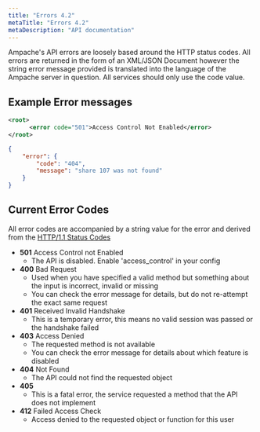 ```yaml
---
title: "Errors 4.2"
metaTitle: "Errors 4.2"
metaDescription: "API documentation"
---
```


Ampache's API errors are loosely based around the HTTP status codes.
All errors are returned in the form of an XML/JSON Document however the string error message provided is translated into the language of the Ampache server in question. All services should only use the code value.

## Example Error messages

```xml
<root>
      <error code="501">Access Control Not Enabled</error>
</root>
```

```JSON
{
    "error": {
        "code": "404",
        "message": "share 107 was not found"
    }
}
```

## Current Error Codes

All error codes are accompanied by a string value for the error and derived from the [HTTP/1.1 Status Codes](http://www.w3.org/Protocols/rfc2616/rfc2616-sec10.html)

* **501** Access Control not Enabled
  * The API is disabled. Enable 'access_control' in your config
* **400** Bad Request
  * Used when you have specified a valid method but something about the input is incorrect, invalid or missing
  * You can check the error message for details, but do not re-attempt the exact same request
* **401** Received Invalid Handshake
  * This is a temporary error, this means no valid session was passed or the handshake failed
* **403** Access Denied
  * The requested method is not available
  * You can check the error message for details about which feature is disabled
* **404** Not Found
  * The API could not find the requested object
* **405**
  * This is a fatal error, the service requested a method that the API does not implement
* **412** Failed Access Check
  * Access denied to the requested object or function for this user

